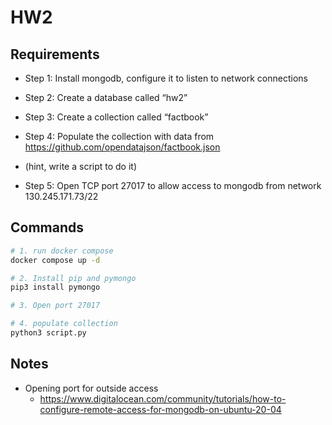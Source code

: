 # HW2 

## Requirements

- Step 1: Install mongodb, configure it to listen to network connections

- Step 2: Create a database called “hw2”

- Step 3: Create a collection called “factbook”

- Step 4: Populate the collection with data from https://github.com/opendatajson/factbook.json

- (hint, write a script to do it)

- Step 5: Open TCP port 27017 to allow access to mongodb from network 130.245.171.73/22

## Commands

```bash
# 1. run docker compose
docker compose up -d

# 2. Install pip and pymongo
pip3 install pymongo

# 3. Open port 27017

# 4. populate collection
python3 script.py

```

## Notes
- Opening port for outside access
    - https://www.digitalocean.com/community/tutorials/how-to-configure-remote-access-for-mongodb-on-ubuntu-20-04
